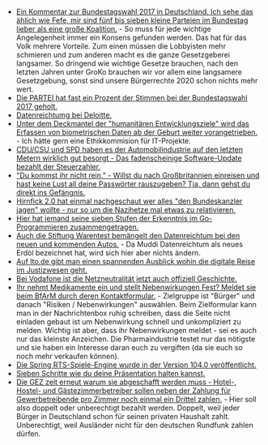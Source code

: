 * [Ein Kommentar zur Bundestagswahl 2017 in Deutschland. Ich sehe das ählich wie Fefe, mir sind fünf bis sieben kleine Parteien im Bundestag lieber als eine große Koalition.](https://blog.fefe.de/?ts=a736cd11) - So muss für jede wichtige Angelegenheit immer ein Konsens gefunden werden. Das hat für das Volk mehrere Vorteile. Zum einen müssen die Lobbyisten mehr schmieren und zum anderen macht es die ganze Gesetzgeberei langsamer. So dringend wie wichtige Gesetze brauchen, nach den letzten Jahren unter GroKo brauchen wir vor allem eine langsamere Gesetzgebung, sonst sind unsere Bürgerrechte 2020 schon nichts mehr wert.
* [Die PARTEI hat fast ein Prozent der Stimmen bei der Bundestagswahl 2017 geholt.](https://www.heise.de/tp/news/Die-PARTEI-verfehlt-nur-knapp-die-1-Marke-3839792.html)
* [Datenreichtumg bei Deloitte.](https://www.golem.de/news/big-four-kundendaten-von-deloitte-offenbar-gehackt-1709-130241.html)
* [Unter dem Deckmantel der "humanitären Entwicklungsziele" wird das Erfassen von biometrischen Daten ab der Geburt weiter vorangetrieben.](https://www.heise.de/newsticker/meldung/Biometrie-Fortschritte-bei-der-digitalen-Identifizierung-von-Kinderfingern-und-verschleierten-3840690.html) - Ich hätte gern eine Ethikkommision für IT-Projekte.
* [CDU/CSU und SPD haben es der Automobilindustrie auf den letzten Metern wirklich gut besorgt - Das fadenscheinige Software-Update bezahlt der Steuerzahler.](https://www.heise.de/newsticker/meldung/Diesel-Skandal-Autohersteller-koennen-Updatekosten-von-der-Steuer-absetzen-3841166.html)
* ["Du kommst ihr nicht rein." - Willst du nach Großbritannien einreisen und hast keine Lust all deine Passwörter rauszugeben? Tja, dann gehst du direkt ins Gefängnis.](https://www.heise.de/newsticker/meldung/Passwort-Herausgabe-verweigert-Britischer-Aktivist-verurteilt-3841330.html)
* [Hirnfick 2.0 hat einmal nachgeschaut wer alles "den Bundeskanzler jagen" wollte - nur so um die Nazihetze mal etwas zu relativieren.](https://tuxproject.de/blog/2017/09/halali/)
* [Hier hat jemand seine sieben Stufen der Erkenntnis im Go-Programmieren zusammengetragen.](https://opensource.com/article/17/9/seven-stages-becoming-go-programmer)
* [Auch die Stiftung Warentest bemängelt den Datenreichtum bei den neuen und kommenden Autos.](https://www.golem.de/news/vernetztes-fahren-stiftung-warentest-kritisiert-datenschnueffelei-bei-auto-apps-1709-130263.html) - Da Muddi Datenreichtum als neues Erdöl bezeichnet hat, wird sich hier aber nichts ändern.
* [Auf lto.de gibt man einen spannenden Ausblick wohin die digitale Reise im Justizwesen geht.](https://www.lto.de/recht/job-karriere/j/edv-gerichtstag-justiz-e-akte-bea-smart-contracts-kuenstliche-intelligenz/)
* [Bei Vodafone ist die Netzneutralität jetzt auch offiziell Geschichte.](https://www.heise.de/newsticker/meldung/Vodafone-fuehrt-unbegrenzte-Datennutzung-fuer-bestimmte-Apps-ein-3842505.html)
* [Ihr nehmt Medikamente ein und stellt Nebenwirkungen Fest? Meldet sie beim BfArM durch deren Kontaktformular.](https://www.bfarm.de/DE/Servicefunktionen/Kontakt/_node.html) - Zielgruppe ist "Bürger" und danach "Risiken / Nebenwirkungen" auswählen. Beim Zielformular kann man in der Nachrichtenbox ruhig schreiben, dass die Seite nicht einladen gebaut ist um Nebenwirkung schnell und unkompliziert zu melden. Wichtig ist aber, dass ihr Nebenwirkungen meldet - sei es auch nur das kleinste Anzeichen. Die Pharmaindustrie testet nur das nötigste und sie haben ein Interesse daran euch zu vergiften (da sie euch so noch mehr verkaufen können).
* [Die Spring RTS-Spiele-Engine wurde in der Version 104.0 veröffentlicht.](https://springrts.com/phpbb/viewtopic.php?t=36432)
* [Sieben Schritte wie du deine Präsentation halten kannst.](https://opensource.com/article/17/9/7-best-practices-giving-conference-talk)
* [Die GEZ zeit erneut warum sie abgeschafft werden muss - Hotel-, Hostel- und Gästezimmerbetreiber sollen neben der Zahlung für Gewerbetreibende pro Zimmer noch einmal ein Drittel zahlen.](https://www.heise.de/newsticker/meldung/Bundesverwaltungsgericht-Rundfunkbeitrag-fuer-Hotelzimmer-nur-bei-Empfangsmoeglichkeit-3845426.html) - Hier soll also doppelt oder unberechtigt bezahlt werden. Doppelt, weil jeder Bürger in Deutschland schon für seinen privaten Haushalt zahlt. Unberechtigt, weil Ausländer nicht für den deutschen Rundfunk zahlen dürfen.
